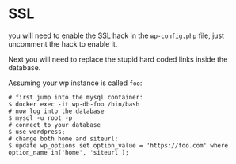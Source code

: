 # SSL

you will need to enable the SSL hack in the `wp-config.php` file, just uncomment the hack to enable it.

Next you will need to replace the stupid hard coded links inside the database. 

Assuming your wp instance is called `foo`:

```shell
# first jump into the mysql container:
$ docker exec -it wp-db-foo /bin/bash
# now log into the database
$ mysql -u root -p
# connect to your database
$ use wordpress;
# change both home and siteurl:
$ update wp_options set option_value = 'https://foo.com' where option_name in('home', 'siteurl');
```

